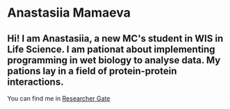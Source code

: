 # Anastasiia Mamaeva
[](/dnF-fvolsxs.jpg)
Hi! I am Anastasiia, a new MC's student in WIS in Life Science. I am pationat about implementing programming in wet biology to analyse data.
My pations lay in a field of protein-protein interactions.
--
You can find me in [Researcher Gate](https://www.researchgate.net/profile/Anastasiia-Mamaeva-2)
